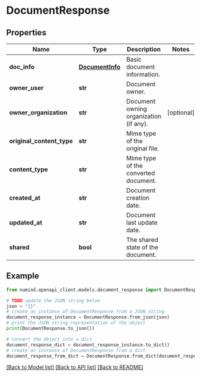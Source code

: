 # DocumentResponse


## Properties

Name | Type | Description | Notes
------------ | ------------- | ------------- | -------------
**doc_info** | [**DocumentInfo**](DocumentInfo.md) | Basic document information. | 
**owner_user** | **str** | Document owner. | 
**owner_organization** | **str** | Document owning organization (if any). | [optional] 
**original_content_type** | **str** | Mime type of the original file. | 
**content_type** | **str** | Mime type of the converted document. | 
**created_at** | **str** | Document creation date. | 
**updated_at** | **str** | Document last update date. | 
**shared** | **bool** | The shared state of the document. | 

## Example

```python
from numind.openapi_client.models.document_response import DocumentResponse

# TODO update the JSON string below
json = "{}"
# create an instance of DocumentResponse from a JSON string
document_response_instance = DocumentResponse.from_json(json)
# print the JSON string representation of the object
print(DocumentResponse.to_json())

# convert the object into a dict
document_response_dict = document_response_instance.to_dict()
# create an instance of DocumentResponse from a dict
document_response_from_dict = DocumentResponse.from_dict(document_response_dict)
```
[[Back to Model list]](../README.md#documentation-for-models) [[Back to API list]](../README.md#documentation-for-api-endpoints) [[Back to README]](../README.md)


